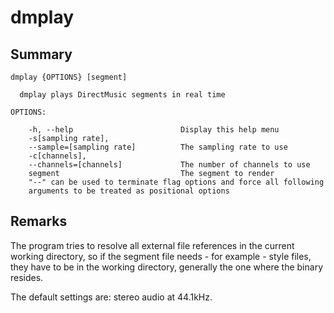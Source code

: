 dmplay
======

Summary
-------

    dmplay {OPTIONS} [segment]

      dmplay plays DirectMusic segments in real time

    OPTIONS:

        -h, --help                        Display this help menu
        -s[sampling rate],
        --sample=[sampling rate]          The sampling rate to use
        -c[channels],
        --channels=[channels]             The number of channels to use
        segment                           The segment to render
        "--" can be used to terminate flag options and force all following
        arguments to be treated as positional options

Remarks
-------

The program tries to resolve all external file references in the current working
directory, so if the segment file needs - for example - style files, they have to
be in the working directory, generally the one where the binary resides.

The default settings are: stereo audio at 44.1kHz.